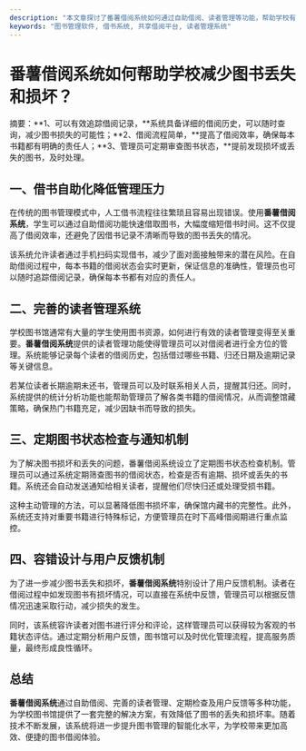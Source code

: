 ```yaml
---
description: "本文章探讨了番薯借阅系统如何通过自助借阅、读者管理等功能，帮助学校有效减少图书丢失和损坏的现象。"
keywords: "图书管理软件, 借书系统, 共享借阅平台, 读者管理系统"
---
```

# 番薯借阅系统如何帮助学校减少图书丢失和损坏？

摘要：**1、可以有效追踪借阅记录，**系统具备详细的借阅历史，可以随时查询，减少图书损失的可能性；**2、借阅流程简单，**提高了借阅效率，确保每本书籍都有明确的责任人；**3、管理员可定期审查图书状态，**提前发现损坏或丢失的图书，及时处理。

## 一、借书自助化降低管理压力

在传统的图书管理模式中，人工借书流程往往繁琐且容易出现错误。使用**番薯借阅系统**，学生可以通过自助借阅功能快速借取图书，大幅度缩短借书时间。这不仅提高了借阅效率，还避免了因借书记录不清晰而导致的图书丢失的情况。

该系统允许读者通过手机扫码实现借书，减少了面对面接触带来的潜在风险。在自助借阅过程中，每本书籍的借阅状态会实时更新，保证信息的准确性，管理员也可以随时追踪借阅记录，确保每本书都有对应的责任人。

## 二、完善的读者管理系统

学校图书馆通常有大量的学生使用图书资源，如何进行有效的读者管理变得至关重要。**番薯借阅系统**提供的读者管理功能使得管理员可以对借阅者进行全方位的管理。系统能够记录每个读者的借阅历史，包括借过哪些书籍、归还日期及逾期记录等关键信息。

若某位读者长期逾期未还书，管理员可以及时联系相关人员，提醒其归还。同时，系统提供的统计分析功能也能帮助管理员了解各类书籍的借阅情况，从而调整馆藏策略，确保热门书籍充足，减少因缺书而导致的损失。

## 三、定期图书状态检查与通知机制

为了解决图书损坏和丢失的问题，番薯借阅系统设立了定期图书状态检查机制。管理员可以通过系统定期筛查图书的借阅状态，检查是否有逾期、损坏或丢失的书籍。系统还会自动发送通知给相关读者，提醒他们尽快归还或处理受损书籍。

这种主动管理的方法，可以显著降低图书损坏率，确保馆内藏书的完整性。此外，系统还支持对重要书籍进行特殊标记，方便管理员在时下高峰借阅期进行重点监控。

## 四、容错设计与用户反馈机制

为了进一步减少图书丢失和损坏，**番薯借阅系统**特别设计了用户反馈机制。读者在借阅过程中如发现图书有损坏情况，可以直接在系统中反馈，管理员可以根据反馈情况迅速采取行动，减少损失的发生。

同时，该系统容许读者对图书进行评分和评论，这样管理员可以获得较为客观的书籍状态评估。通过定期分析用户反馈，图书馆可以及时优化管理流程，提高服务质量，最终形成良性循环。

## 总结

**番薯借阅系统**通过自助借阅、完善的读者管理、定期检查及用户反馈等多种功能，为学校图书馆提供了一套完整的解决方案，有效降低了图书的丢失和损坏率。随着技术不断发展，该系统将进一步提升图书管理的智能化水平，为学校带来更加高效、便捷的图书借阅体验。
